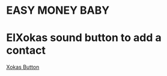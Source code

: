 # EASY MONEY BABY

# ElXokas sound button to add a contact

[Xokas Button](https://github.com/davvnovvo/Agenda/blob/master/app/src/main/res/raw/dios.mp3)

